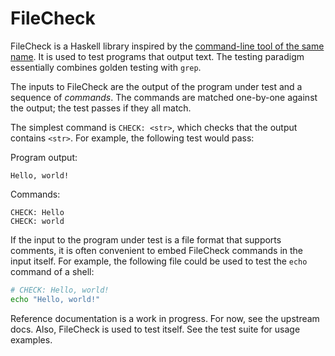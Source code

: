 # FileCheck

FileCheck is a Haskell library inspired by the [command-line tool of the same
name][llvm]. It is used to test programs that output text. The testing paradigm
essentially combines golden testing with `grep`.

The inputs to FileCheck are the output of the program under test and a sequence
of *commands*. The commands are matched one-by-one against the output; the test
passes if they all match.

The simplest command is `CHECK: <str>`, which checks that the output contains
`<str>`. For example, the following test would pass:

Program output:
```
Hello, world!
```
Commands:
```
CHECK: Hello
CHECK: world
```

If the input to the program under test is a file format that supports comments,
it is often convenient to embed FileCheck commands in the input itself. For
example, the following file could be used to test the `echo` command of a shell:

```sh
# CHECK: Hello, world!
echo "Hello, world!"
```

Reference documentation is a work in progress. For now, see the upstream docs.
Also, FileCheck is used to test itself. See the test suite for usage examples.

[llvm]: https://llvm.org/docs/CommandGuide/FileCheck.html
